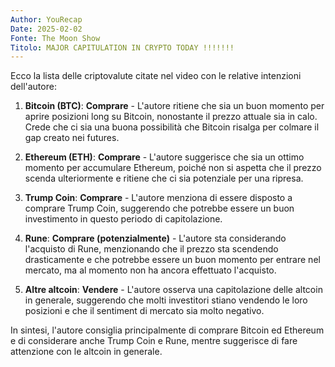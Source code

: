 ```yaml
---
Author: YouRecap
Date: 2025-02-02
Fonte: The Moon Show
Titolo: MAJOR CAPITULATION IN CRYPTO TODAY !!!!!!!
---
```


Ecco la lista delle criptovalute citate nel video con le relative intenzioni dell'autore:

1. **Bitcoin (BTC)**: **Comprare** - L'autore ritiene che sia un buon momento per aprire posizioni long su Bitcoin, nonostante il prezzo attuale sia in calo. Crede che ci sia una buona possibilità che Bitcoin risalga per colmare il gap creato nei futures.

2. **Ethereum (ETH)**: **Comprare** - L'autore suggerisce che sia un ottimo momento per accumulare Ethereum, poiché non si aspetta che il prezzo scenda ulteriormente e ritiene che ci sia potenziale per una ripresa.

3. **Trump Coin**: **Comprare** - L'autore menziona di essere disposto a comprare Trump Coin, suggerendo che potrebbe essere un buon investimento in questo periodo di capitolazione.

4. **Rune**: **Comprare (potenzialmente)** - L'autore sta considerando l'acquisto di Rune, menzionando che il prezzo sta scendendo drasticamente e che potrebbe essere un buon momento per entrare nel mercato, ma al momento non ha ancora effettuato l'acquisto.

5. **Altre altcoin**: **Vendere** - L'autore osserva una capitolazione delle altcoin in generale, suggerendo che molti investitori stiano vendendo le loro posizioni e che il sentiment di mercato sia molto negativo.

In sintesi, l'autore consiglia principalmente di comprare Bitcoin ed Ethereum e di considerare anche Trump Coin e Rune, mentre suggerisce di fare attenzione con le altcoin in generale.
